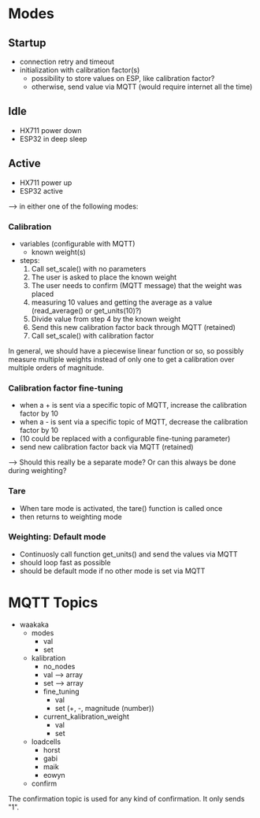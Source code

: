 # Modes

## Startup
- connection retry and timeout
- initialization with calibration factor(s)
    - possibility to store values on ESP, like calibration factor?
    - otherwise, send value via MQTT (would require internet all the time)

## Idle
- HX711 power down
- ESP32 in deep sleep

## Active
- HX711 power up
- ESP32 active

--> in either one of the following modes:

### Calibration
- variables (configurable with MQTT)
    - known weight(s)
- steps:
    1. Call set_scale() with no parameters
    2. The user is asked to place the known weight
    3. The user needs to confirm (MQTT message) that the weight was placed
    4. measuring 10 values and getting the average as a value (read_average() or get_units(10)?)
    5. Divide value from step 4 by the known weight
    6. Send this new calibration factor back through MQTT (retained)
    7. Call set_scale() with calibration factor

In general, we should have a piecewise linear function or so, so possibly measure
multiple weights instead of only one to get a calibration over multiple orders
of magnitude.

### Calibration factor fine-tuning
- when a + is sent via a specific topic of MQTT, increase the calibration factor by 10
- when a - is sent via a specific topic of MQTT, decrease the calibration factor by 10
- (10 could be replaced with a configurable fine-tuning parameter)
- send new calibration factor back via MQTT (retained)

--> Should this really be a separate mode? Or can this always be done during weighting?

### Tare
- When tare mode is activated, the tare() function is called once
- then returns to weighting mode

### Weighting: Default mode
- Continuosly call function get_units() and send the values via MQTT
- should loop fast as possible
- should be default mode if no other mode is set via MQTT

# MQTT Topics

- waakaka
    - modes
        - val
        - set
    - kalibration
        - no_nodes
        - val --> array
        - set --> array
        - fine_tuning
            - val
            - set (+, -, magnitude (number))
        - current_kalibration_weight
            - val
            - set
    - loadcells
        - horst
        - gabi
        - maik
        - eowyn
    - confirm

The confirmation topic is used for any kind of confirmation. It only sends "1".
